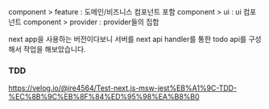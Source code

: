 component > feature : 도메인/비즈니스 컴포넌트 포함
component > ui : ui 컴포넌트
component > provider : provider들의 집합

next app을 사용하는 버전이다보니 서버를 next api handler를 통한 todo api를 구성해서 작업을 해보았습니다.

### TDD

https://velog.io/@ire4564/Test-next.js-msw-jest%EB%A1%9C-TDD-%EC%8B%9C%EB%8F%84%ED%95%98%EA%B8%B0
